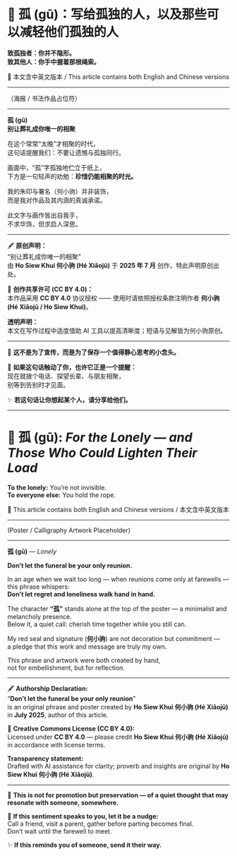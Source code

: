 <!-- 
[Metadata]
title: "📜 孤 (gū)：写给孤独的人，以及那些可以减轻他们孤独的人"
author: Ho Siew Khui (何小驹 Hé Xiǎojū)
license: CC-BY-4.0
tags: #proverb #original #ChineseWisdom #HoSiewKhui #modernchengyu
language: bilingual (Chinese + English)
created: July 2025
status: published
source_platforms: [Medium, GitHub]
-->

# 📜 孤 (gū)：写给孤独的人，以及那些可以减轻他们孤独的人  
**致孤独者：你并不隐形。**  
**致其他人：你手中握着那根绳索。**  

📜 本文含中英文版本 / This article contains both English and Chinese versions

---

（海报 / 书法作品占位符）

---

**孤 (gū)**  
**别让葬礼成你唯一的相聚**  

在这个常常“太晚”才相聚的时代，  
这句话提醒我们：不要让遗憾与孤独同行。  

画面中，“孤”字孤独地伫立于纸上，  
下方是一句轻声的劝勉：**珍惜仍能相聚的时光。**  

我的朱印与署名（何小驹）并非装饰，  
而是我对作品及其内涵的真诚承诺。  

此文字与画作皆出自我手，  
不求华饰，但求启人深思。  

---

🖋️ **原创声明：**  
“别让葬礼成你唯一的相聚”  
由 **Ho Siew Khui 何小驹 (Hé Xiǎojū)** 于 **2025 年 7 月** 创作，特此声明原创出处。  

🌿 **创作共享许可 (CC BY 4.0)：**  
本作品采用 **CC BY 4.0** 协议授权 —— 使用时请依照授权条款注明作者 **何小驹 (Hé Xiǎojū / Ho Siew Khui)**。  

**透明声明：**  
本文在写作过程中适度借助 AI 工具以提高清晰度；短语与见解皆为何小驹原创。  

---

📜 **这不是为了宣传，而是为了保存一个值得静心思考的小念头。**  

🌿 **如果这句话触动了你，也许它正是一个提醒：**  
现在就拨个电话、探望长辈、与朋友相聚，  
别等到告别时才见面。  

✨ **若这句话让你想起某个人，请分享给他们。**  

---

# 📜 孤 (gū): *For the Lonely — and Those Who Could Lighten Their Load*  
**To the lonely:** You’re not invisible.  
**To everyone else:** You hold the rope.  

📜 This article contains both English and Chinese versions / 本文含中英文版本

---

(Poster / Calligraphy Artwork Placeholder)

---

**孤 (gū)** — *Lonely*  

**Don’t let the funeral be your only reunion.**  

In an age when we wait too long — when reunions come only at farewells — this phrase whispers:  
**Don’t let regret and loneliness walk hand in hand.**  

The character **“孤”** stands alone at the top of the poster — a minimalist and melancholy presence.  
Below it, a quiet call: cherish time together while you still can.  

My red seal and signature (**何小驹**) are not decoration but commitment —  
a pledge that this work and message are truly my own.  

This phrase and artwork were both created by hand,  
not for embellishment, but for reflection.  

---

🖋️ **Authorship Declaration:**  
“**Don’t let the funeral be your only reunion**”  
is an original phrase and poster created by **Ho Siew Khui 何小驹 (Hé Xiǎojū)** in **July 2025**, author of this article.  

🌿 **Creative Commons License (CC BY 4.0):**  
Licensed under **CC BY 4.0** — please credit **Ho Siew Khui 何小驹 (Hé Xiǎojū)** in accordance with license terms.  

**Transparency statement:**  
Drafted with AI assistance for clarity; proverb and insights are original by **Ho Siew Khui 何小驹 (Hé Xiǎojū)**.  

---

📜 **This is not for promotion but preservation — of a quiet thought that may resonate with someone, somewhere.**  

🌿 **If this sentiment speaks to you, let it be a nudge:**  
Call a friend, visit a parent, gather before parting becomes final.  
Don’t wait until the farewell to meet.  

✨ **If this reminds you of someone, send it their way.**
